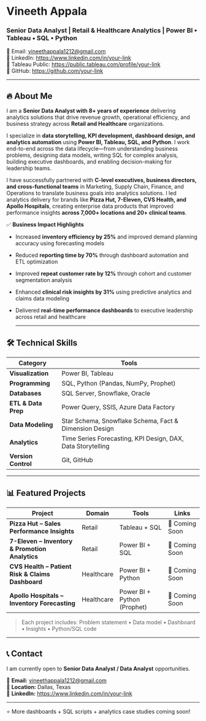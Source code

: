 # Vineeth Appala  
### Senior Data Analyst | Retail & Healthcare Analytics | Power BI • Tableau • SQL • Python
 
📧 Email: vineethappala1212@gmail.com  
🔗 LinkedIn: https://www.linkedin.com/in/your-link  
🔗 Tableau Public: https://public.tableau.com/profile/your-link  
🔗 GitHub: https://github.com/your-link  

---

## 🔥 About Me
I am a **Senior Data Analyst with 8+ years of experience** delivering analytics solutions that drive revenue growth, operational efficiency, and business strategy across **Retail and Healthcare** organizations.

I specialize in **data storytelling, KPI development, dashboard design, and analytics automation** using **Power BI, Tableau, SQL, and Python**. I work end-to-end across the data lifecycle—from understanding business problems, designing data models, writing SQL for complex analysis, building executive dashboards, and enabling decision-making for leadership teams.

I have successfully partnered with **C-level executives, business directors, and cross-functional teams** in Marketing, Supply Chain, Finance, and Operations to translate business goals into analytics solutions. I led analytics delivery for brands like **Pizza Hut, 7-Eleven, CVS Health, and Apollo Hospitals**, creating enterprise data products that improved performance insights **across 7,000+ locations and 20+ clinical teams**.

✅ **Business Impact Highlights**  
- Increased **inventory efficiency by 25%** and improved demand planning accuracy using forecasting models  
- Reduced **reporting time by 70%** through dashboard automation and ETL optimization  
- Improved **repeat customer rate by 12%** through cohort and customer segmentation analysis  
- Enhanced **clinical risk insights by 31%** using predictive analytics and claims data modeling  
- Delivered **real-time performance dashboards** to executive leadership across retail and healthcare

  ---

## 🛠 Technical Skills

| Category | Tools |
|----------|-------|
| **Visualization** | Power BI, Tableau |
| **Programming** | SQL, Python (Pandas, NumPy, Prophet) |
| **Databases** | SQL Server, Snowflake, Oracle |
| **ETL & Data Prep** | Power Query, SSIS, Azure Data Factory |
| **Data Modeling** | Star Schema, Snowflake Schema, Fact & Dimension Design |
| **Analytics** | Time Series Forecasting, KPI Design, DAX, Data Storytelling |
| **Version Control** | Git, GitHub |

---

## 📊 Featured Projects

| Project | Domain | Tools | Links |
|----------|--------|--------|-------|
| **Pizza Hut – Sales Performance Insights** | Retail | Tableau + SQL | 🔗 Coming Soon |
| **7-Eleven – Inventory & Promotion Analytics** | Retail | Power BI + SQL | 🔗 Coming Soon |
| **CVS Health – Patient Risk & Claims Dashboard** | Healthcare | Power BI + Python | 🔗 Coming Soon |
| **Apollo Hospitals – Inventory Forecasting** | Healthcare | Power BI + Python (Prophet) | 🔗 Coming Soon |

> Each project includes: Problem statement • Data model • Dashboard • Insights • Python/SQL code

---

## 📞 Contact
I am currently open to **Senior Data Analyst / Data Analyst** opportunities.

📩 **Email:** vineethappala1212@gmail.com  
📍 **Location:** Dallas, Texas  
🔗 **LinkedIn:** https://www.linkedin.com/in/your-link  

---
⭐ More dashboards + SQL scripts + analytics case studies coming soon!
